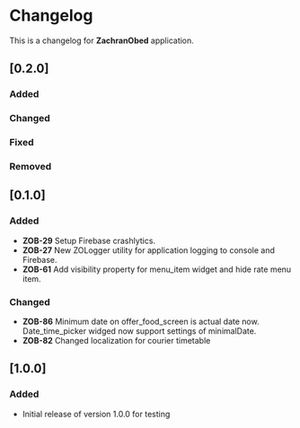 # Changelog

This is a changelog for **ZachranObed** application.

## [0.2.0]
### Added

### Changed

### Fixed

### Removed

## [0.1.0]
### Added
- **ZOB-29** Setup Firebase crashlytics.
- **ZOB-27** New ZOLogger utility for application logging to console and Firebase.
- **ZOB-61** Add visibility property for menu_item widget and hide rate menu item.

### Changed
- **ZOB-86** Minimum date on offer_food_screen is actual date now. Date_time_picker widged now support settings of minimalDate.
- **ZOB-82** Changed localization for courier timetable

## [1.0.0]
### Added
- Initial release of version 1.0.0 for testing